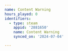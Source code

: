 ```yaml
---
name: Content Warning
hours_played: 0
identifiers:
  - type: steam
    appid: '2881650'
    name: Content Warning
    synced_on: '2024-07-04'

---
```


